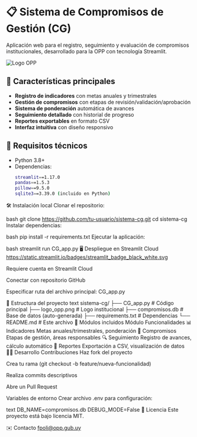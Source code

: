 # 📋 Sistema de Compromisos de Gestión (CG)

Aplicación web para el registro, seguimiento y evaluación de compromisos institucionales, desarrollado para la OPP con tecnología Streamlit.

![Logo OPP](https://www.opp.gub.uy/wp-content/uploads/2020/06/logo-opp-blanco.png)

## 🚀 Características principales

- **Registro de indicadores** con metas anuales y trimestrales
- **Gestión de compromisos** con etapas de revisión/validación/aprobación
- **Sistema de ponderación** automática de avances
- **Seguimiento detallado** con historial de progreso
- **Reportes exportables** en formato CSV
- **Interfaz intuitiva** con diseño responsivo

## 🔧 Requisitos técnicos

- Python 3.8+
- Dependencias:
  ```bash
  streamlit==1.17.0
  pandas==1.5.3
  pillow==9.5.0
  sqlite3==3.39.0 (incluido en Python)
🛠 Instalación local
Clonar el repositorio:

bash
git clone https://github.com/tu-usuario/sistema-cg.git
cd sistema-cg
Instalar dependencias:

bash
pip install -r requirements.txt
Ejecutar la aplicación:

bash
streamlit run CG_app.py
🖥️ Despliegue en Streamlit Cloud
https://static.streamlit.io/badges/streamlit_badge_black_white.svg

Requiere cuenta en Streamlit Cloud

Conectar con repositorio GitHub

Especificar ruta del archivo principal: CG_app.py

📂 Estructura del proyecto
text
sistema-cg/
├── CG_app.py            # Código principal
├── logo_opp.png         # Logo institucional
├── compromisos.db       # Base de datos (auto-generada)
├── requirements.txt     # Dependencias
└── README.md            # Este archivo
🧩 Módulos incluidos
Módulo	Funcionalidades
📊 Indicadores	Metas anuales/trimestrales, ponderación
📝 Compromisos	Etapas de gestión, áreas responsables
🔍 Seguimiento	Registro de avances, cálculo automático
📑 Reportes	Exportación a CSV, visualización de datos
👨‍💻 Desarrollo
Contribuciones
Haz fork del proyecto

Crea tu rama (git checkout -b feature/nueva-funcionalidad)

Realiza commits descriptivos

Abre un Pull Request

Variables de entorno
Crear archivo .env para configuración:

text
DB_NAME=compromisos.db
DEBUG_MODE=False
📄 Licencia
Este proyecto está bajo licencia MIT.

✉️ Contacto
fpoli@opp.gub.uy
